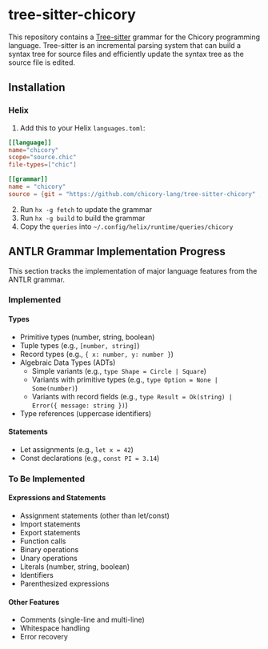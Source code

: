 # tree-sitter-chicory

This repository contains a [Tree-sitter](https://tree-sitter.github.io/tree-sitter/) grammar for the Chicory programming language. Tree-sitter is an incremental parsing system that can build a syntax tree for source files and efficiently update the syntax tree as the source file is edited.

## Installation

### Helix

1. Add this to your Helix `languages.toml`:

```toml
[[language]]
name="chicory"
scope="source.chic"
file-types=["chic"]

[[grammar]]
name = "chicory"
source = {git = "https://github.com/chicory-lang/tree-sitter-chicory" , rev="CHANGE ME: target commit hash, probably latest for now"}
```

2. Run `hx -g fetch` to update the grammar
3. Run `hx -g build` to build the grammar
4. Copy the `queries` into `~/.config/helix/runtime/queries/chicory`

## ANTLR Grammar Implementation Progress

This section tracks the implementation of major language features from the ANTLR grammar.

### Implemented

#### Types
- Primitive types (number, string, boolean)
- Tuple types (e.g., `[number, string]`)
- Record types (e.g., `{ x: number, y: number }`)
- Algebraic Data Types (ADTs)
  - Simple variants (e.g., `type Shape = Circle | Square`)
  - Variants with primitive types (e.g., `type Option = None | Some(number)`)
  - Variants with record fields (e.g., `type Result = Ok(string) | Error({ message: string })`)
- Type references (uppercase identifiers)

#### Statements
- Let assignments (e.g., `let x = 42`)
- Const declarations (e.g., `const PI = 3.14`)

### To Be Implemented

#### Expressions and Statements
- Assignment statements (other than let/const)
- Import statements
- Export statements
- Function calls
- Binary operations
- Unary operations
- Literals (number, string, boolean)
- Identifiers
- Parenthesized expressions

#### Other Features
- Comments (single-line and multi-line)
- Whitespace handling
- Error recovery
